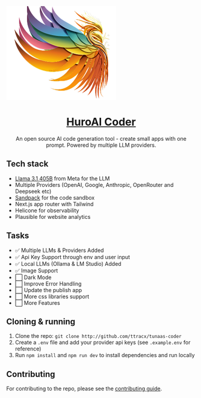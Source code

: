 <a href="http://github.com/ttracx/tunaas-coder">
  <img alt="HuroAI Coder" src="./public/logo.png">
  <h1 align="center">HuroAI Coder</h1>
</a>

<p align="center">
  An open source AI code generation tool - create small apps with one prompt. Powered by multiple LLM providers.
</p>

## Tech stack

- [Llama 3.1 405B](https://ai.meta.com/blog/meta-llama-3-1/) from Meta for the LLM
- Multiple Providers (OpenAI, Google, Anthropic, OpenRouter and Deepseek etc)
- [Sandpack](https://sandpack.codesandbox.io/) for the code sandbox
- Next.js app router with Tailwind
- Helicone for observability
- Plausible for website analytics

## Tasks

- ✅ Multiple LLMs & Providers Added
- ✅ Api Key Support through env and user input
- ✅ Local LLMs (Ollama & LM Studio) Added
- ✅ Image Support
- ⬜ Dark Mode
- ⬜ Improve Error Handling
- ⬜ Update the publish app
- ⬜ More css libraries support
- ⬜ More Features

## Cloning & running

1. Clone the repo: `git clone http://github.com/ttracx/tunaas-coder`
2. Create a `.env` file and add your provider api keys (see `.example.env` for reference)
3. Run `npm install` and `npm run dev` to install dependencies and run locally

## Contributing

For contributing to the repo, please see the [contributing guide](./CONTRIBUTING.md).
